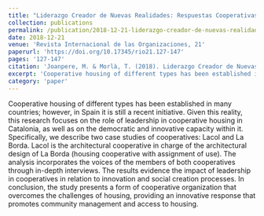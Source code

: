 ```yaml
---
title: "Liderazgo Creador de Nuevas Realidades: Respuestas Cooperativas a los Desafíos de la Vivienda"
collection: publications
permalink: /publication/2018-12-21-liderazgo-creador-de-nuevas-realidades
date: 2018-12-21
venue: 'Revista Internacional de las Organizaciones, 21'
paperurl: 'https://doi.org/10.17345/rio21.127-147'
pages: '127-147'
citation: 'Joanpere, M. & Morlà, T. (2018). Liderazgo Creador de Nuevas Realidades. Respuestas Cooperativas a los Desafíos de la Vivienda.'
excerpt: 'Cooperative housing of different types has been established in many countries; however, in Spain it is still a recent initiative. Given this reality, this research focuses on the role of leadership in cooperative housing in Catalonia, as well as on the democratic and innovative capacity within it.'
category: 'paper'
---
```


Cooperative housing of different types has been established in many countries; however, in Spain it is still a recent initiative. Given this reality, this research focuses on the role of leadership in cooperative housing in Catalonia, as well as on the democratic and innovative capacity within it. Specifically, we describe two case studies of cooperatives: Lacol and La Borda. Lacol is the architectural cooperative in charge of the architectural design of La Borda (housing cooperative with assignment of use). The analysis incorporates the voices of the members of both cooperatives through in-depth interviews. The results evidence the impact of leadership in cooperatives in
relation to innovation and social creation processes. In conclusion, the study presents a form of cooperative organization that overcomes the challenges of housing, providing an innovative response that promotes community management and access to housing.